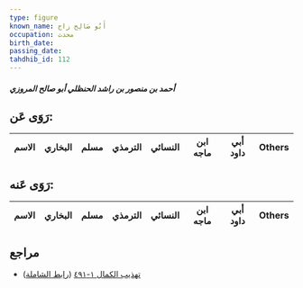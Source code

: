 ```yaml
---
type: figure
known_name: أَبُو صَالِح زاج
occupation: محدث
birth_date:
passing_date:
tahdhib_id: 112
---
```

##### أحمد بن منصور بن راشد الحنظلي أبو صالح المروزي

## رَوَى عَن:
| الاسم | البخاري | مسلم | الترمذي | النسائي | ابن ماجه | أبي داود | Others |
| ----- | ------- | ---- | ------- | ------- | -------- | -------- | ------ |
## رَوَى عَنه:
| الاسم | البخاري | مسلم | الترمذي | النسائي | ابن ماجه | أبي داود | Others |
| ----- | ------- | ---- | ------- | ------- | -------- | -------- | ------ |
## مراجع
- [تهذيب الكمال ١-٤٩١](obsidian://open?vault=Tahdhib-al-Kamal&file=Figures/١١٢-أحمد%20بن%20منصور%20بن%20راشد%20الحنظلي%20أبو%20صالح%20المروزي) ([رابط الشاملة](https://shamela.ws/book/3722/490))